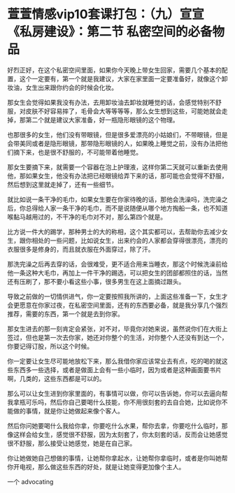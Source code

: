# 萱萱情感vip10套课打包：（九）宣宣《私房建设》：第二节 私密空间的必备物品

好烈正好，在这个私密空间里面，如果你今天晚上带女生回家，需要几个基本的配置，这个一定要有，第一个就是我建议，大家在家里面一定要准备好，就像这个卸妆油，女生出来跟你约会的时候会化妆。

那女生会觉得如果我没有办法，去用卸妆油去卸妆就睡觉的话，会感觉特别不舒服，对皮肤不好容易摔了，毛骨会大等等等等，那么女生想到这些，可能她就会走掉，那第二个就是建议大家准备，好一瓶隐形眼镜的这个物理。

也那很多的女生，他们没有带眼镜，但是很多爱漂亮的小姑娘们，不带眼镜，但是会带美同或者是隐形眼镜，那带隐形眼镜的人，如果晚上睡觉之前，没有办法把他们摘下来，也是很不舒服的，不可能带着他睡觉。

那女生要摘下来，就需要一个容器在泡上护理液，这样你第二天就可以重新去使用他，那如果女生，他没有办法把已经眼镜给弄下来的话，那可能也会觉得不舒服，然后想到这里就走掉了，还有一些细节。

就比如说一条干净的毛巾，如果女生要在你家待晚的话，那他会洗澡吗，洗完澡之后，你总得给人家一条干净的毛巾，而不是说随便从哪个地方掏船一条，也不知道喉黏马越用过的，不干净的毛巾对不对，那么第四个就是。

比方说一件大的踢学，那种男士的大的称相，这个其实都可以，去帮助你去减少女生，跟你相处的一些问题，比如说女生，出来约会的人家都会穿得很漂亮，漂亮的衣服很多是修身的，而且就衣服在外面穿过，除了汗。

那洗完澡之后再去穿的话，会很难受，更不适合用来当睡衣，那这个时候洗澡前给他一条这种大毛巾，再加上一件干净的踢选，可以把女生的团部都照住的话，当然还有压刷了，那不要小看这些小事，很多男生在这上面摘过跟头。

导致之前做的一切情供进气，你一定要按照我所讲的，上面这些准备一下，女生才会更愿意在你家过夜，在私密空间里面，还有的东西要必备，就是我分享几个强烈推荐，需要的东西，第一个就是去到你家。

那女生进去的那一刻肯定会紧张，对不对，毕竟你对她来说，虽然说你们在大街上签过，但也是第一次去你家，她还对你整个的生活，对你整个人还没有到达一个，你要记得订股，所以这个时候。

你一定要让女生尽可能地放松下来，那么我借你家应该常业去有点，吃的喝的就这些东西多一些选择，或者是做面上会有一些小临时，因为或者是这种画面要书片啊，几类的，这些东西都是可以的。

那么可以让女生进到你家里面的，有事情可以做，你可以告诉她，你可以去逼向帮我拿瓶可乐吗，然后你自己要喝什么技能，你不用很刻套的去自合她，比如说你不能做的事情，就是你让她做起来像个客人。

然后你问她要喝什么我给你拿，你要吃什么水果，帮你去拿，你要吃什么临时，那像这样会给女生，感觉很不舒服，因为太刻套了，你太刻套的话，反而会让她感觉很不舒服，那么接受让她感觉，她是在自己家。

你让她做她自己想做的事情，让她帮你拿起水，让她帮你拿临时，或者是你叫她帮你开电视，那么做这些东西的好处，就是让她变得更加像个主人。

一个 advocating